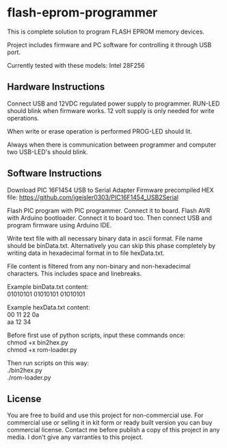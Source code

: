# flash-eprom-programmer
This is complete solution to program FLASH EPROM memory devices.

Project includes firmware and PC software for controlling it through USB port.

Currently tested with these models:
Intel 28F256

## Hardware Instructions

Connect USB and 12VDC regulated power supply to programmer. RUN-LED should blink when firmware works. 12 volt supply is only needed for write operations.

When write or erase operation is performed PROG-LED should lit.

Always when there is communication between programmer and computer two USB-LED's should blink.

## Software Instructions

Download PIC 16F1454 USB to Serial Adapter Firmware precompiled HEX file:
https://github.com/jgeisler0303/PIC16F1454_USB2Serial

Flash PIC program with PIC programmer. Connect it to board. Flash AVR with Arduino bootloader. Connect it to board too. Then connect USB and program firmware using Arduino IDE.

Write text file with all necessary binary data in ascii format. File name should be binData.txt. Alternatively you can skip this phase completely by writing data in hexadecimal format in to file hexData.txt.

File content is filtered from any non-binary and non-hexadecimal characters. This includes space and linebreaks.

Example binData.txt content:
<br>01010101 01010101 01010101

Example hexData.txt content:
<br>00 11 22 0a
<br>aa 12 34 

Before first use of python scripts, input these commands once:
<br>chmod +x bin2hex.py
<br>chmod +x rom-loader.py

Then run scripts on this way:
<br>./bin2hex.py
<br>./rom-loader.py

## License

You are free to build and use this project for non-commercial use. For commercial use or selling it in kit form or ready built version you can buy commercial license. Contact me before publish a copy of this project in any media. I don't give any varranties to this project.
